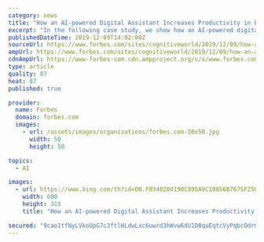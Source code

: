 ```yaml
---
category: news
title: "How an AI-powered Digital Assistant Increases Productivity in Business"
excerpt: "In the following case study, we show how an AI-powered digital assistant makes a difference in a number of consultancies and large corporations. Let’s see how human augmentation is a “win-win”. The translation of documents is a frequent, annoying and time-consuming task in business. Translating contracts, project presentations or training ..."
publishedDateTime: 2019-12-09T14:02:00Z
sourceUrl: https://www.forbes.com/sites/cognitiveworld/2019/12/09/how-an-ai-powered-digital-assistant-increases-productivity-in-business/
ampUrl: https://www.forbes.com/sites/cognitiveworld/2019/12/09/how-an-ai-powered-digital-assistant-increases-productivity-in-business/amp/
cdnAmpUrl: https://www-forbes-com.cdn.ampproject.org/c/s/www.forbes.com/sites/cognitiveworld/2019/12/09/how-an-ai-powered-digital-assistant-increases-productivity-in-business/amp/
type: article
quality: 87
heat: 87
published: true

provider:
  name: Forbes
  domain: forbes.com
  images:
    - url: /assets/images/organizations/forbes.com-50x50.jpg
      width: 50
      height: 50

topics:
  - AI

images:
  - url: https://www.bing.com/th?id=ON.F0348204190C895A9C18856B7675F250
    width: 600
    height: 315
    title: "How an AI-powered Digital Assistant Increases Productivity in Business"

secured: "9cao1tfNyLVkoUpG7c3ftlHLdwLxc6uwrd3hWvw6dU1D8quEqtcVyPqbcOdrm3uqKB/LKDYRzuXAAX25tLLSvk5c0heTF/jli2WRnZ91OYGp+ybBV0uvcwLuTzCFSPilm5nT2qE3pl79SjTNcopBzQ4g1Gy3EONjQ1bR698xC0fcOkK6nmZkUSrL505H499XRN+uHme5ViVK9WV8f2tJiyNG59+y+4QZABtLvkRntABn2HkkycFWnogH3+pbcjDQgWRMi2pElk3gfzFEsFvlRg==;SwiIxgbkl2+0PfJ8zqqYeQ=="
---
```


